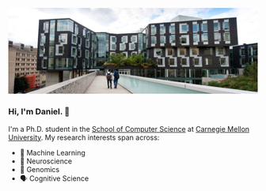 <!-- Background Image -->
![Background Image](https://github.com/taekb/taekb/blob/master/cmughc.jpg?raw=true)

### Hi, I'm Daniel. 👋
I'm a Ph.D. student in the [School of Computer Science](https://www.cs.cmu.edu/) at [Carnegie Mellon University](https://www.cmu.edu/). My research interests span across:
- 🤖  Machine Learning
- 🧠  Neuroscience
- 🧬  Genomics
- 🗣️  Cognitive Science

